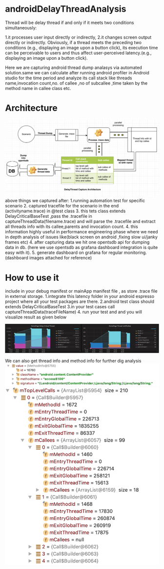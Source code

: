 # androidDelayThreadAnalysis

Thread will be delay thread if and only if it meets two conditions simultaneously: 

1.it processes user input directly or indirectly,
2.it changes screen output directly or indirectly. Obviously, if a thread meets the preceding two conditions (e.g., displaying an image upon a button click), its execution time can be perceivable to users and thus affect user-perceived latency.(e.g., displaying an image upon a button click).

Here we are capturing android thread dump analasys via automated solution.same we can calculate after running android profiler in Android studio for the time period and analyze its call stack like threads name,invocation count,no. of callee ,no of subcallee ,time taken by the method name in callee class etc.

# Architecture
![](https://github.com/Vishvnath96/androidDelayThreadAnalysis/blob/integration/architecture.png)
above things we captured after:
1.running automation test for specific scenario
2. captured tracefile for the scenario in the end (activityname.trace) in @test class
3. this tets class extends DelayCriticalBaseTest ,pass the .tracefile in captureThreadData(filename.trace) and will parse the .tracefile and extract all threads info with its callee,parents and invocation count.
4. this information highly useful in performance engineering phase where we need in depth analysis of issues like(black screen on android ,fixing slow ui/janky frames etc)
4. after capturing data we hit one opentsdb api for dumping data in db. (here we use opentsdb as grafana dashboard integration is quite easy with  it).
5. generate dashboard on grafana for regular monitoring.
(dashboard images attached for reference)


# How to use it
include <uses-permission android:name="android.permission.WRITE_EXTERNAL_STORAGE" /> in your debug manifest or mainApp manifest file , as store .trace file in external storage.
1.integrate this latency folder in your android espresso project where all your test packages are there.
2.android test class should extends DelayCriticalBaseTest
3.in your test cases call captureThreadData(traceFileName)
4. run your test and and you will visualize result as given below

![Visualization](https://github.com/Vishvnath96/androidDelayThreadAnalysis/blob/integration/HomePageTread.png)

We can also get thread info and method info for further dig analysis
![moreinfo](https://github.com/Vishvnath96/androidDelayThreadAnalysis/blob/integration/threadInfo.png)
![moreinfo](https://github.com/Vishvnath96/androidDelayThreadAnalysis/blob/integration/calleecount.png)
